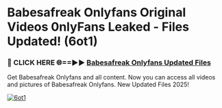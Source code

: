 # Babesafreak Onlyfans Original Videos 0nlyFans Leaked - Files Updated! (6ot1)

<h3>🔴 CLICK HERE 🌐==►► <a href="https://tinyurl.com/x26r9saj" rel="nofollow">Babesafreak Onlyfans Updated Files</a></h3>

Get Babesafreak Onlyfans and all content. Now you can access all videos and pictures of Babesafreak Onlyfans. New Updated Files 2025!

[![6ot1](https://i.imgur.com/LkgZPqh.gif)](https://tinyurl.com/x26r9saj)
